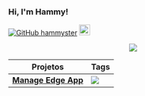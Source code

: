 ### Hi, I'm Hammy!

[![GitHub hammyster](https://img.shields.io/github/followers/hammyster?label=follow&style=social)](https://github.com/hammyster)
<a href="https://discord.bio/p/hammyster" target="_blank"><img width="22px" src="https://logodownload.org/wp-content/uploads/2017/11/discord-logo-icone.png"></img></a>

<p style="text-align: center;"align="center"><a href="https://github.com/hammyster?tab=repositories"><img align="center" src="https://github-readme-stats.vercel.app/api/top-langs/?username=hammyster&layout=compact&show_icons=true&theme=tokyonight" /></a>
  
<table>
<thead>
<tr>
<th>Projetos</th>
<th>Tags</th>
</tr>
</thead>
<tbody>
<tr>
<td><a href="https://github.com/apr3ndi5/Logitech-CVE"><strong>Manage Edge App</strong></a></td>
<td><a target="_blank" rel="noopener noreferrer" href="https://github.com/hammyster/manage-edge"><img src="https://img.shields.io/badge/-C%23-blue" data-canonical-src="https://img.shields.io/badge/-C%23-blue" style="max-width:100%;"></a></td>
</tr>
</tbody>
</table>

</p>
  



